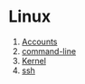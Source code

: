 # Linux

1. [Accounts](accounts.md)
1. [command-line](command-line.md)
1. [Kernel](kernel.md)
1. [ssh](ssh.md)